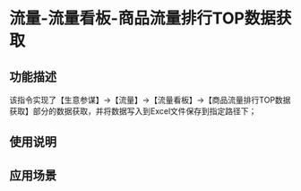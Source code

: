 # 流量-流量看板-商品流量排行TOP数据获取
## 功能描述
该指令实现了【生意参谋】->【流量】->【流量看板】->【商品流量排行TOP数据获取】部分的数据获取，并将数据写入到Excel文件保存到指定路径下；
## 使用说明
## 应用场景
